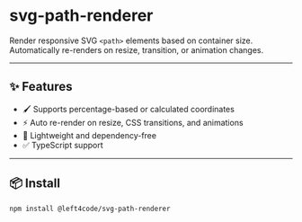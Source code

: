 # svg-path-renderer

Render responsive SVG `<path>` elements based on container size. Automatically re-renders on resize, transition, or animation changes.

---

## ✨ Features

- 🖌️ Supports percentage-based or calculated coordinates
- ⚡ Auto re-render on resize, CSS transitions, and animations
- 🔧 Lightweight and dependency-free
- ✅ TypeScript support

---

## 📦 Install

```bash
npm install @left4code/svg-path-renderer
```
